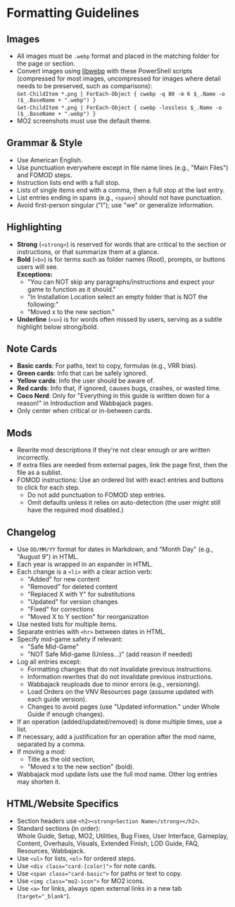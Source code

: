 # Formatting Guidelines

## Images
- All images must be `.webp` format and placed in the matching folder for the page or section.
- Convert images using [libwebp](https://storage.googleapis.com/downloads.webmproject.org/releases/webp/index.html) with these PowerShell scripts (compressed for most images, uncompressed for images where detail needs to be preserved, such as comparisons):  
  `Get-ChildItem *.png | ForEach-Object { cwebp -q 80 -m 6 $_.Name -o ($_.BaseName + ".webp") }`  
  `Get-ChildItem *.png | ForEach-Object { cwebp -lossless $_.Name -o ($_.BaseName + ".webp") }`
- MO2 screenshots must use the default theme.

## Grammar & Style
- Use American English.
- Use punctuation everywhere except in file name lines (e.g., "Main Files") and FOMOD steps.
- Instruction lists end with a full stop.
- Lists of single items end with a comma, then a full stop at the last entry.
- List entries ending in spans (e.g., `<span>`) should not have punctuation.
- Avoid first-person singular ("I"); use "we" or generalize information.

## Highlighting
- **Strong** (`<strong>`) is reserved for words that are critical to the section or instructions, or that summarize them at a glance.
- **Bold** (`<b>`) is for terms such as folder names (Root), prompts, or buttons users will see.  
  **Exceptions:**  
  - "You can NOT skip any paragraphs/instructions and expect your game to function as it should."
  - "In Installation Location select an empty folder that is NOT the following:"
  - "Moved x to the new section."
- **Underline** (`<u>`) is for words often missed by users, serving as a subtle highlight below strong/bold.

## Note Cards
- **Basic cards**: For paths, text to copy, formulas (e.g., VRR bias).
- **Green cards**: Info that can be safely ignored.
- **Yellow cards**: Info the user should be aware of.
- **Red cards**: Info that, if ignored, causes bugs, crashes, or wasted time.
- **Coco Nerd**: Only for "Everything in this guide is written down for a reason!" in Introduction and Wabbajack pages.
- Only center when critical or in-between cards.

## Mods
- Rewrite mod descriptions if they're not clear enough or are written incorrectly.
- If extra files are needed from external pages, link the page first, then the file as a sublist.
- FOMOD instructions: Use an ordered list with exact entries and buttons to click for each step.  
  - Do not add punctuation to FOMOD step entries.
  - Omit defaults unless it relies on auto-detection (the user might still have the required mod disabled.)

## Changelog
- Use `DD/MM/YY` format for dates in Markdown, and "Month Day" (e.g., "August 9") in HTML.
- Each year is wrapped in an expander in HTML.
- Each change is a `<li>` with a clear action verb:
  - "Added" for new content
  - "Removed" for deleted content
  - "Replaced X with Y" for substitutions
  - "Updated" for version changes
  - "Fixed" for corrections
  - "Moved X to Y section" for reorganization
- Use nested lists for multiple items.
- Separate entries with `<hr>` between dates in HTML.
- Specify mid-game safety if relevant:
  - "Safe Mid-Game"
  - "NOT Safe Mid-game (Unless...)" (add reason if needed)
- Log all entries except:
  - Formatting changes that do not invalidate previous instructions.
  - Information rewrites that do not invalidate previous instructions.
  - Wabbajack reuploads due to minor errors (e.g., versioning).
  - Load Orders on the VNV Resources page (assume updated with each guide version).
  - Changes to avoid pages (use "Updated information." under Whole Guide if enough changes).
- If an operation (added/updated/removed) is done multiple times, use a list.
- If necessary, add a justification for an operation after the mod name, separated by a comma.
- If moving a mod:
  - Title as the old section,
  - "Moved x to the new section" (bold).
- Wabbajack mod update lists use the full mod name. Other log entries may shorten it.

## HTML/Website Specifics
- Section headers use `<h2><strong>Section Name</strong></h2>`.
- Standard sections (in order):  
  Whole Guide, Setup, MO2, Utilities, Bug Fixes, User Interface, Gameplay, Content, Overhauls, Visuals, Extended Finish, LOD Guide, FAQ, Resources, Wabbajack.
- Use `<ul>` for lists, `<ol>` for ordered steps.
- Use `<div class="card-[color]">` for note cards.
- Use `<span class="card-basic">` for paths or text to copy.
- Use `<img class="mo2-icon">` for MO2 icons.
- Use `<a>` for links, always open external links in a new tab (`target="_blank"`).
